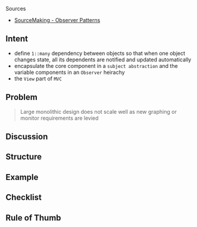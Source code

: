Sources 
- [SourceMaking - Observer Patterns](https://sourcemaking.com/design_patterns/observer)


## Intent
- define `1::many` dependency between objects so that when one object changes state, all its dependents are notified and updated automatically
- encapsulate the core component in a `subject abstraction` and the variable components in an `Observer` heirachy
- the `View` part of `MVC`

## Problem

> Large monolithic design does not scale well as new graphing or monitor requirements are levied

## Discussion 

## Structure

## Example

## Checklist

## Rule of Thumb
